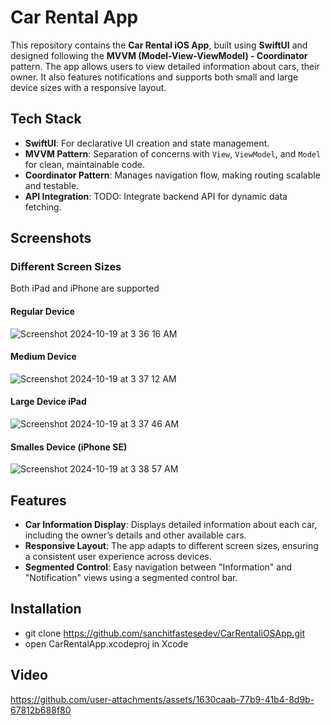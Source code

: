 # Car Rental App

This repository contains the **Car Rental iOS App**, built using **SwiftUI** and designed following the **MVVM (Model-View-ViewModel) - Coordinator** pattern. The app allows users to view detailed information about cars, their owner. It also features notifications and supports both small and large device sizes with a responsive layout.

## Tech Stack

- **SwiftUI**: For declarative UI creation and state management.
- **MVVM Pattern**: Separation of concerns with `View`, `ViewModel`, and `Model` for clean, maintainable code.
- **Coordinator Pattern**: Manages navigation flow, making routing scalable and testable.
- **API Integration**: TODO: Integrate backend API for dynamic data fetching.
  
## Screenshots

### Different Screen Sizes

Both iPad and iPhone are supported

#### Regular Device
![Screenshot 2024-10-19 at 3 36 16 AM](https://github.com/user-attachments/assets/d7aec607-06c2-411a-8a52-98ad5c60c70e)

#### Medium Device
![Screenshot 2024-10-19 at 3 37 12 AM](https://github.com/user-attachments/assets/c92a94aa-997a-4491-869e-96f08bbd0893)

#### Large Device iPad
![Screenshot 2024-10-19 at 3 37 46 AM](https://github.com/user-attachments/assets/e90ff5b4-4362-4889-bd77-971a16bd91c5)

#### Smalles Device (iPhone SE)
![Screenshot 2024-10-19 at 3 38 57 AM](https://github.com/user-attachments/assets/25398ef1-83f6-4d7c-8a8f-a4da1b87c354)


## Features

- **Car Information Display**: Displays detailed information about each car, including the owner’s details and other available cars.
- **Responsive Layout**: The app adapts to different screen sizes, ensuring a consistent user experience across devices.
- **Segmented Control**: Easy navigation between "Information" and "Notification" views using a segmented control bar.


## Installation

- git clone https://github.com/sanchitfastesedev/CarRentaliOSApp.git
- open CarRentalApp.xcodeproj in Xcode

## Video

https://github.com/user-attachments/assets/1630caab-77b9-41b4-8d9b-67812b688f80


